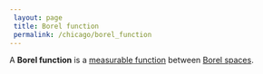 ```yaml
---
 layout: page
 title: Borel function
 permalink: /chicago/borel_function
---
```

A **Borel function** is a [measurable function](https://mathgloss.github.io/MathGloss/chicago/measurable_function) between [Borel spaces](https://mathgloss.github.io/MathGloss/chicago/borel_space).